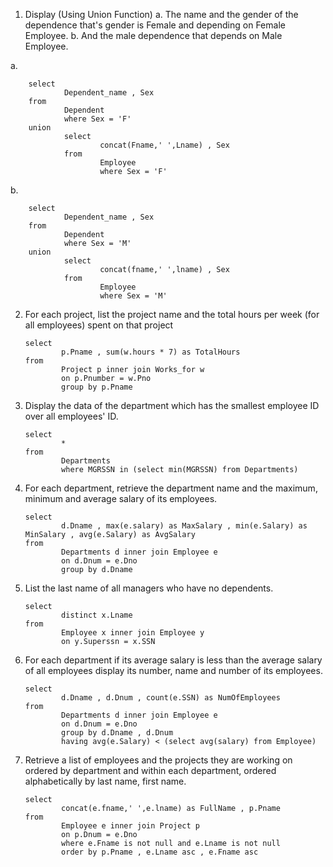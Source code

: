 1.	Display (Using Union Function)
	a.	 The name and the gender of the dependence that's gender is Female and depending on Female Employee.
	b.	 And the male dependence that depends on Male Employee.

a.

        select
                Dependent_name , Sex
        from 
                Dependent
                where Sex = 'F'
        union  
                select 
                        concat(Fname,' ',Lname) , Sex  
                from 
                        Employee
                        where Sex = 'F'

b.

        select
                Dependent_name , Sex 
        from 
                Dependent
                where Sex = 'M'
        union 
                select 
                        concat(fname,' ',lname) , Sex 
                from 
                        Employee
                        where Sex = 'M'



2.	For each project, list the project name and the total hours per week (for all employees) spent on that project

        select 
                p.Pname , sum(w.hours * 7) as TotalHours 
        from 
                Project p inner join Works_for w
                on p.Pnumber = w.Pno
                group by p.Pname


3.	Display the data of the department which has the smallest employee ID over all employees' ID.

        select
                * 
        from
                Departments
                where MGRSSN in (select min(MGRSSN) from Departments)


4.	For each department, retrieve the department name and the maximum, minimum and average salary of its employees.

        select
                d.Dname , max(e.salary) as MaxSalary , min(e.Salary) as MinSalary , avg(e.Salary) as AvgSalary
        from 
                Departments d inner join Employee e
                on d.Dnum = e.Dno
                group by d.Dname

5.	List the last name of all managers who have no dependents.

        select
                distinct x.Lname 
        from
                Employee x inner join Employee y 
                on y.Superssn = x.SSN

6.	For each department if its average salary is less than the average salary of all employees display its number, name and number of its employees.

        select
                d.Dname , d.Dnum , count(e.SSN) as NumOfEmployees
        from 
                Departments d inner join Employee e
                on d.Dnum = e.Dno
                group by d.Dname , d.Dnum
                having avg(e.Salary) < (select avg(salary) from Employee)

7.	Retrieve a list of employees and the projects they are working on ordered by department and within each department, ordered alphabetically by last name, first name.

        select
                concat(e.fname,' ',e.lname) as FullName , p.Pname
        from 
                Employee e inner join Project p
                on p.Dnum = e.Dno
                where e.Fname is not null and e.Lname is not null
                order by p.Pname , e.Lname asc , e.Fname asc

